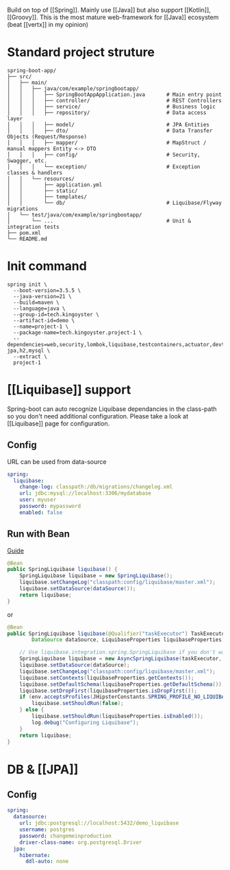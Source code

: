 Build on top of [[Spring]]. Mainly use [[Java]] but also support [[Kotlin]], [[Groovy]].
This is the most mature web-framework for [[Java]] ecosystem (beat [[vertx]] in my opinion)

# Standard project struture
```
spring-boot-app/
├── src/
│   ├── main/
│   │   ├── java/com/example/springbootapp/
│   │   │   ├── SpringBootAppApplication.java       # Main entry point
│   │   │   ├── controller/                         # REST Controllers
│   │   │   ├── service/                            # Business logic
│   │   │   ├── repository/                         # Data access layer
│   │   │   ├── model/                              # JPA Entities
│   │   │   ├── dto/                                # Data Transfer Objects (Request/Response)
│   │   │   ├── mapper/                             # MapStruct / manual mappers Entity <-> DTO
│   │   │   ├── config/                             # Security, Swagger, etc.
│   │   │   └── exception/                          # Exception classes & handlers
│   │   └── resources/
│   │       ├── application.yml
│   │       ├── static/
│   │       ├── templates/
│   │       └── db/                                 # Liquibase/Flyway migrations
│   └── test/java/com/example/springbootapp/
│       └── ...                                     # Unit & integration tests
├── pom.xml
└── README.md

```

# Init command
```shell
spring init \
  --boot-version=3.5.5 \
  --java-version=21 \
  --build=maven \
  --language=java \
  --group-id=tech.kingoyster \
  --artifact-id=demo \
  --name=project-1 \
  --package-name=tech.kingoyster.project-1 \
  --dependencies=web,security,lombok,liquibase,testcontainers,actuator,devtools,restdocs,validation,data-jpa,h2,mysql \
  --extract \
  project-1
```

# [[Liquibase]] support
Spring-boot can auto recognize Liquibase dependancies in the class-path so you don't need additional configuration.
Please take a look at [[Liquibase]] page for configuration.

## Config
URL can be used from data-source
```yaml
spring:
  liquibase:
    change-log: classpath:/db/migrations/changelog.xml
    url: jdbc:mysql://localhost:3306/mydatabase
	user: myuser
	password: mypassword
    enabled: false
```

## Run with Bean

[Guide](https://www.baeldung.com/liquibase-refactor-schema-of-java-app#config)

```java
@Bean
public SpringLiquibase liquibase() {
    SpringLiquibase liquibase = new SpringLiquibase();
    liquibase.setChangeLog("classpath:config/liquibase/master.xml");
    liquibase.setDataSource(dataSource());
    return liquibase;
}
```

or

```java
@Bean
public SpringLiquibase liquibase(@Qualifier("taskExecutor") TaskExecutor taskExecutor,
        DataSource dataSource, LiquibaseProperties liquibaseProperties) {

    // Use liquibase.integration.spring.SpringLiquibase if you don't want Liquibase to start asynchronously
    SpringLiquibase liquibase = new AsyncSpringLiquibase(taskExecutor, env);
    liquibase.setDataSource(dataSource);
    liquibase.setChangeLog("classpath:config/liquibase/master.xml");
    liquibase.setContexts(liquibaseProperties.getContexts());
    liquibase.setDefaultSchema(liquibaseProperties.getDefaultSchema());
    liquibase.setDropFirst(liquibaseProperties.isDropFirst());
    if (env.acceptsProfiles(JHipsterConstants.SPRING_PROFILE_NO_LIQUIBASE)) {
        liquibase.setShouldRun(false);
    } else {
        liquibase.setShouldRun(liquibaseProperties.isEnabled());
        log.debug("Configuring Liquibase");
    }
    return liquibase;
}
```

# DB & [[JPA]]

## Config
```yaml
spring:
  datasource:
    url: jdbc:postgresql://localhost:5432/demo_liquibase
    username: postgres
    password: changemeinproduction
    driver-class-name: org.postgresql.Driver
  jpa:
    hibernate:
      ddl-auto: none
```